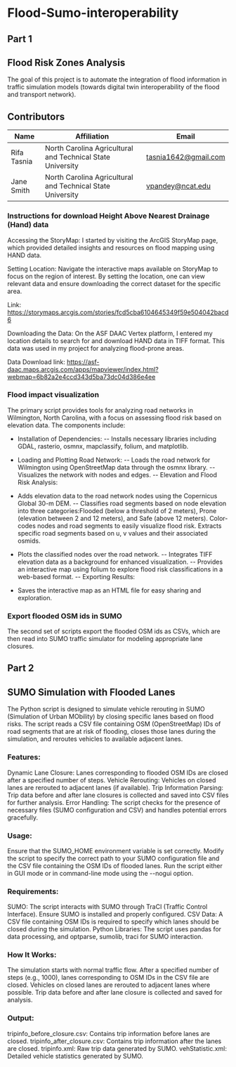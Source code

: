 # Flood-Sumo-interoperability

## Part 1
## Flood Risk Zones Analysis

The goal of this project is to automate the integration of flood information in traffic simulation models (towards digital twin interoperability of the flood and transport network). 
## Contributors

| Name       | Affiliation       | Email               |
|------------|-------------------|---------------------|
| Rifa Tasnia  | North Carolina Agricultural and Technical State University | tasnia1642@gmail.com |
| Jane Smith | North Carolina Agricultural and Technical State University | vpandey@ncat.edu |


### Instructions for download Height Above Nearest Drainage (Hand) data

Accessing the StoryMap: I started by visiting the ArcGIS StoryMap page, which provided detailed insights and resources on flood mapping using HAND data.

Setting Location: Navigate the interactive maps available on StoryMap to focus on the region of interest. By setting the location, one can view relevant data and ensure downloading the correct dataset for the specific area.

Link: https://storymaps.arcgis.com/stories/fcd5cba6104645349f59e504042bacd6

Downloading the Data: On the ASF DAAC Vertex platform, I entered my location details to search for and download HAND data in TIFF format. This data was used in my project for analyzing flood-prone areas.

Data Download link: https://asf-daac.maps.arcgis.com/apps/mapviewer/index.html?webmap=6b82a2e4ccd343d5ba73dc04d386e4ee

### Flood impact visualization
The primary script provides tools for analyzing road networks in Wilmington, North Carolina, with a focus on assessing flood risk based on elevation data. The components include:

+ Installation of Dependencies:
-- Installs necessary libraries including GDAL, rasterio, osmnx, mapclassify, folium, and matplotlib.
  
+ Loading and Plotting Road Network:
-- Loads the road network for Wilmington using OpenStreetMap data through the osmnx library.
-- Visualizes the network with nodes and edges.
-- Elevation and Flood Risk Analysis:

+ Adds elevation data to the road network nodes using the Copernicus Global 30-m DEM.
-- Classifies road segments based on node elevation into three categories:Flooded (below a threshold of 2 meters),
Prone (elevation between 2 and 12 meters), and
Safe (above 12 meters).
Color-codes nodes and road segments to easily visualize flood risk.
Extracts specific road segments based on u, v values and their associated osmids.

+ Plots the classified nodes over the road network.
-- Integrates TIFF elevation data as a background for enhanced visualization.
-- Provides an interactive map using folium to explore flood risk classifications in a web-based format.
-- Exporting Results:

+ Saves the interactive map as an HTML file for easy sharing and exploration.

### Export flooded OSM ids in SUMO
The second set of scripts export the flooded OSM ids as CSVs, which are then read into SUMO traffic simulator for modeling appropriate lane closures.


## Part 2
## SUMO Simulation with Flooded Lanes


The Python script is designed to simulate vehicle rerouting in SUMO (Simulation of Urban MObility) by closing specific lanes based on flood risks. The script reads a CSV file containing OSM (OpenStreetMap) IDs of road segments that are at risk of flooding, closes those lanes during the simulation, and reroutes vehicles to available adjacent lanes.

### Features:
Dynamic Lane Closure: Lanes corresponding to flooded OSM IDs are closed after a specified number of steps.
Vehicle Rerouting: Vehicles on closed lanes are rerouted to adjacent lanes (if available).
Trip Information Parsing: Trip data before and after lane closures is collected and saved into CSV files for further analysis.
Error Handling: The script checks for the presence of necessary files (SUMO configuration and CSV) and handles potential errors gracefully.

### Usage:
Ensure that the SUMO_HOME environment variable is set correctly.
Modify the script to specify the correct path to your SUMO configuration file and the CSV file containing the OSM IDs of flooded lanes.
Run the script either in GUI mode or in command-line mode using the --nogui option.
### Requirements:
SUMO: The script interacts with SUMO through TraCI (Traffic Control Interface). Ensure SUMO is installed and properly configured.
CSV Data: A CSV file containing OSM IDs is required to specify which lanes should be closed during the simulation.
Python Libraries: The script uses pandas for data processing, and optparse, sumolib, traci for SUMO interaction.

### How It Works:
The simulation starts with normal traffic flow.
After a specified number of steps (e.g., 1000), lanes corresponding to OSM IDs in the CSV file are closed.
Vehicles on closed lanes are rerouted to adjacent lanes where possible.
Trip data before and after lane closure is collected and saved for analysis.

### Output:
tripinfo_before_closure.csv: Contains trip information before lanes are closed.
tripinfo_after_closure.csv: Contains trip information after the lanes are closed.
tripinfo.xml: Raw trip data generated by SUMO.
vehStatistic.xml: Detailed vehicle statistics generated by SUMO.





